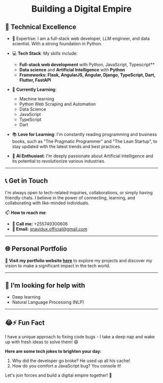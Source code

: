 <div align="center">
  <h1>Building a Digital Empire</h1>
</div>


## 🧠 Technical Excellence

- 🔗 Expertise: I am a full-stack web developer, LLM engineer, and data scientist. With a strong foundation in Python.

- 💻 **Tech Stack**: My skills include:
  - **Full-stack web development** with Python, JavaScript, Typescript**
  - **Data science** and **Artificial Intelligence** with **Python**
  - **Frameworks: Flask, AngularJS, Angular, Django, TypeScript, Dart, Flutter, FastAPI**

- 🌱 **Currently Learning**:
  - Machine learning
  - Python Web Scraping and Automation
  - Data Science
  - JavaScript
  - TypeScript
  - Dart

- 📚 **Love for Learning**: I'm constantly reading programming and business books, such as "The Pragmatic Programmer" and "The Lean Startup", to stay updated with the latest trends and best practices.

- 🤖 **AI Enthusiast**: I'm deeply passionate about Artificial Intelligence and its potential to revolutionize various industries.

---


## 📞 Get in Touch

I'm always open to tech-related inquiries, collaborations, or simply having friendly chats. I believe in the power of connecting, learning, and collaborating with like-minded individuals.

📫 **How to reach me**:
- **📱 Call me:** +255749300606
- **📧 Email:** [snavidux.official@gmail.com](mailto:snavidux.official@gmail.com)

---

## 🌐 Personal Portfolio

🚀 **Visit my portfolio website [here](https://www.auriumlabs.com)** to explore my projects and discover my vision to make a significant impact in the tech world.

---

## 🤔 I’m looking for help with
- Deep learning
- Natural Language Processing (NLP)

---

## 😂⚡ Fun Fact

I have a unique approach to fixing code bugs - I take a deep nap and wake up with fresh ideas to solve them! 😄

**Here are some tech jokes to brighten your day:**

1. Why did the developer go broke? He used up all his cache!
2. How do you comfort a JavaScript bug? You console it!

Let's join forces and build a digital empire together! 🚀
